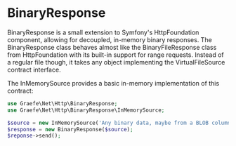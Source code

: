 BinaryResponse
==============

BinaryResponse is a small extension to Symfony's HttpFoundation component, allowing for decoupled, in-memory binary
responses. The BinaryResponse class behaves almost like the BinaryFileResponse class from HttpFoundation with its
built-in support for range requests. Instead of a regular file though, it takes any object implementing the
VirtualFileSource contract interface.

The InMemorySource provides a basic in-memory implementation of this contract:

```php
use Graefe\Net\Http\BinaryResponse;
use Graefe\Net\Http\BinaryResponse\InMemorySource;

$source = new InMemorySource('Any binary data, maybe from a BLOB column.');
$response = new BinaryResponse($source);
$reponse->send();
```
